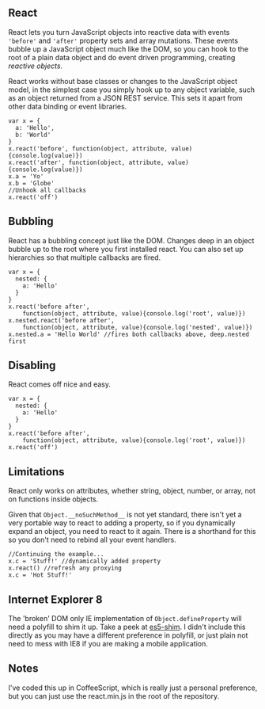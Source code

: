 ## React
React lets you turn JavaScript objects into reactive data with events
`'before'` and `'after'` property sets and array mutations. These events
bubble up a JavaScript object much like the DOM, so you can hook to the
root of a plain data object and do event driven programming, creating
*reactive objects*.

React works without base classes or changes to the JavaScript object
model, in the simplest case you simply hook up to any object variable,
such as an object returned from a JSON REST service. This sets it apart
from other data binding or event libraries.

~~~
var x = {
  a: 'Hello',
  b: 'World'
}
x.react('before', function(object, attribute, value){console.log(value)})
x.react('after', function(object, attribute, value){console.log(value)})
x.a = 'Yo'
x.b = 'Globe'
//Unhook all callbacks
x.react('off')
~~~

## Bubbling
React has a bubbling concept just like the DOM. Changes deep in an
object bubble up to the root where you first installed react. You can
also set up hierarchies so that multiple callbacks are fired.

~~~
var x = {
  nested: {
    a: 'Hello'
  }
}
x.react('before after', 
    function(object, attribute, value){console.log('root', value)})
x.nested.react('before after', 
    function(object, attribute, value){console.log('nested', value)})
x.nested.a = 'Hello World' //fires both callbacks above, deep.nested first
~~~

## Disabling
React comes off nice and easy.
~~~
var x = {
  nested: {
    a: 'Hello'
  }
}
x.react('before after', 
    function(object, attribute, value){console.log('root', value)})
x.react('off')
~~~

## Limitations
React only works on attributes, whether string, object, number, or
array, not on functions inside objects.

Given that `Object.__noSuchMethod__` is not yet standard, there isn't yet a very
portable way to react to adding a property, so if you dynamically expand
an object, you need to react to it again. There is a shorthand for this
so you don't need to rebind all your event handlers.

~~~
//Continuing the example...
x.c = 'Stuff!' //dynamically added property
x.react() //refresh any proxying
x.c = 'Hot Stuff!'
~~~ 

## Internet Explorer 8 
The 'broken' DOM only IE implementation of `Object.defineProperty` will
need a polyfill to shim it up. Take a peek at
[es5-shim](https://github.com/kriskowal/es5-shim). I didn't include this
directly as you may have a different preference in polyfill, or just
plain not need to mess with IE8 if you are making a mobile application.

## Notes
I've coded this up in CoffeeScript, which is really just a personal
preference, but you can just use the react.min.js in the root of the
repository.
